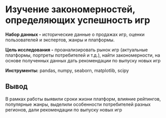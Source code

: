 # Изучение закономерностей, определяющих успешность игр

**Набор данных -**  исторические данные о продажах игр, оценки пользователей и экспертов, жанры и платформы.

**Цель исследования -**  проанализировать рынок игр (актуальные платформы, портреты потребителей и т.д.), найти закономерности, на основе полученных данных дать рекомендации по выпуску новых игр

**Инструменты:** pandas, numpy, seaborn, matplotlib, scipy

## Вывод

В рамках работы выявили сроки жизни платформ, влияние рейтингов, популярные жанры, выделили особенности потребителей разных регионов, дали рекомендации по выпуску новых игр
